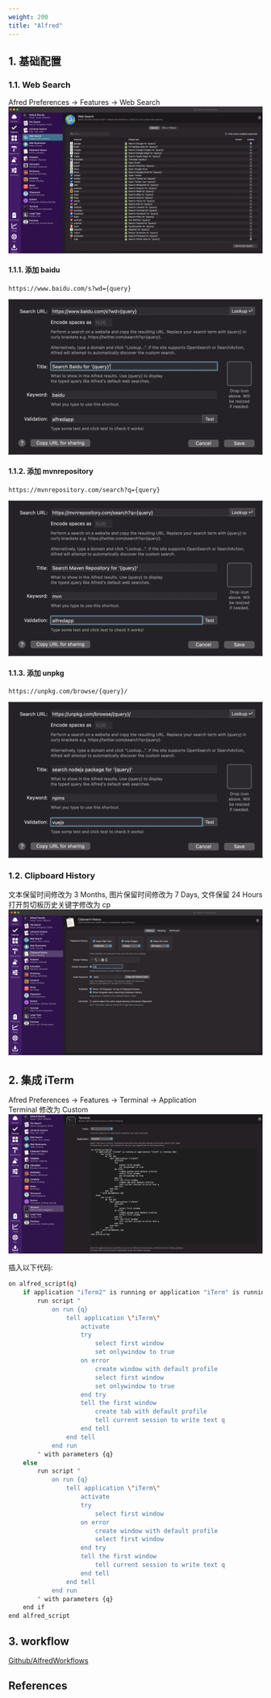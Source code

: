 ```yaml
---
weight: 200
title: "Alfred"
---
```


## 1. 基础配置

### 1.1. Web Search
Afred Preferences → Features → Web Search  
![](https://raw.githubusercontent.com/nctsc/resources/master/images/202304191525609.png)  
  
#### 1.1.1. 添加 baidu  
```
https://www.baidu.com/s?wd={query}
```
![](https://raw.githubusercontent.com/nctsc/resources/master/images/202304191526396.png)  
  
#### 1.1.2. 添加 mvnrepository
```
https://mvnrepository.com/search?q={query}
```
![](https://raw.githubusercontent.com/nctsc/resources/master/images/202304191527264.png)  
  
#### 1.1.3. 添加 unpkg
```
https://unpkg.com/browse/{query}/
```
![](https://raw.githubusercontent.com/nctsc/resources/master/images/202304191528690.png)  
  
### 1.2. Clipboard History
文本保留时间修改为 3 Months, 图片保留时间修改为 7 Days, 文件保留 24 Hours  
打开剪切板历史关键字修改为 cp  
![](https://raw.githubusercontent.com/nctsc/resources/master/images/202304191530878.png)  
  

## 2. 集成 iTerm
Afred Preferences → Features → Terminal → Application  
Terminal 修改为 Custom  
![](https://raw.githubusercontent.com/nctsc/resources/master/images/202304191531007.png)  
  
插入以下代码:  
```bash
on alfred_script(q)
    if application "iTerm2" is running or application "iTerm" is running then
        run script "
            on run {q}
                tell application \"iTerm\"
                    activate
                    try
                        select first window
                        set onlywindow to true
                    on error
                        create window with default profile
                        select first window
                        set onlywindow to true
                    end try
                    tell the first window
                        create tab with default profile
                        tell current session to write text q
                    end tell
                end tell
            end run
        " with parameters {q}
    else
        run script "
            on run {q}
                tell application \"iTerm\"
                    activate
                    try
                        select first window
                    on error
                        create window with default profile
                        select first window
                    end try
                    tell the first window
                        tell current session to write text q
                    end tell
                end tell
            end run
        " with parameters {q}
    end if
end alfred_script
```
  

## 3. workflow
[Github/AlfredWorkflows](https://github.com/nctsc/AlfredWorkflows)  
  

## References
